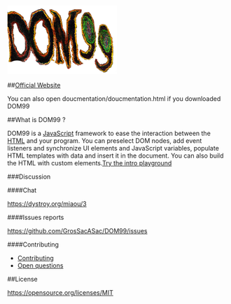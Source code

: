 ![DOM99](images/visual.png)

##[Official Website](http://rawgit.com/GrosSacASac/DOM99/master/documentation/documentation.html#about)

You can also open doucmentation/doucmentation.html if you downloaded DOM99

##What is DOM99 ?

DOM99 is a [JavaScript](https://en.wikipedia.org/wiki/JavaScript) framework to ease the interaction between the [HTML](https://en.wikipedia.org/wiki/HTML) and your program. You can preselect DOM nodes, add event listeners and synchronize UI elements and JavaScript variables, populate HTML templates with data and insert it in the document. You can also build the HTML with custom elements.[Try the intro playground](http://jsbin.com/migeya/11/edit?html,js,output)


###Discussion

####Chat

https://dystroy.org/miaou/3

####Issues reports

https://github.com/GrosSacASac/DOM99/issues

####Contributing

 * [Contributing](documentation/contributing.md)
 * [Open questions](documentation/openquestions.md)

##License

https://opensource.org/licenses/MIT
